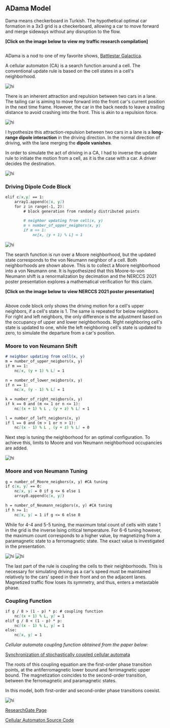 ## ADama Model

Dama means checkerboard in Turkish. The hypothetical optimal car formation in a 3x3 grid is a checkerboard, allowing a car to move forward and merge sideways without any disruption to the flow.

**[Click on the image below to view my traffic research compilation]**

<a href="pdf/GoktugIslamoglu_CongestionSafety_Presentation_Part1.pdf" class="image fit" type="application/pdf"><img src="img/1_checker.png" alt=""></a>

ADama is a nod to one of my favorite shows, [Battlestar Galactica](https://www.youtube.com/watch?v=evodPpqb9H4). 

A cellular automaton (CA) is a search function around a cell. The conventional update rule is based on the cell states in a cell's neighborhood.

<img src="img/2_CAupdate.png" alt="hi" class="inline"/>

There is an inherent attraction and repulsion between two cars in a lane. The tailing car is aiming to move forward into the front car's current position in the next time frame. However, the car in the back needs to leave a trailing distance to avoid crashing into the front. This is akin to a repulsion force.

<img src="img/3_drivingAR.png" alt="hi" class="inline"/>

I hypothesize this attraction-repulsion between two cars in a lane is a **long-range dipole interaction** in the driving direction. In the normal direction of driving, with the lane merging the **dipole vanishes**.

In order to simulate the act of driving in a CA, I had to inverse the update rule to initiate the motion from a cell, as it is the case with a car. A driver decides the destination.

<img src="img/4_inverseCA.png" alt="hi" class="inline"/>

### Driving Dipole Code Block

```markdown
elif c[x,y] == 1:
    array1.append(c[x, y])
    for z in range(-1, 2):
        # block generation from randomly distributed points
        
        # neighbor updating from cell(x, y)
        m = number_of_upper_neigbors(x, y)
        if m == 1:
            nc[x, (y + 1) % L] = 1  
```
<img src="img/5_MoorevonNeumann.png" alt="hi" class="inline"/>

The search function is run over a Moore neighborhood, but the updated state corresponds to the von Neumann neighbor of a cell. Both neighborhoods are shown above. This is to collect a Moore neighborhood into a von Neumann one. It is hypothesized that this Moore-to-von Neumann shift is a renormalization by decimation and the NERCCS 2021 poster presentation explores a mathematical verification for this claim. 

**[Click on the image below to view NERCCS 2021 poster presentation]**

<a href="pdf/GoktugIslamoglu_NERCCS2021_Presentation.pdf" class="image fit" type="application/pdf"><img src="img/6_MooretoNeumann.png" alt=""></a>

Above code block only shows the driving motion for a cell's upper neighbors, if a cell's state is 1. The same is repeated for below neighbors. For right and left neighbors, the only difference is the adjustment based on the occupancy of upper and lower neighborhoods. Right neighboring cell's state is updated to one, while the left neighboring cell's state is updated to zero, to simulate the departure from a car's position. 

### Moore to von Neumann Shift

```markdown
# neighbor updating from cell(x, y)
m = number_of_upper_neigbors(x, y)
if m == 1:
    nc[x, (y + 1) % L] = 1  
        
n = number_of_lower_neigbors(x, y)
if n == 1:
    nc[x, (y - 1) % L] = 1    
        
k = number_of_right_neigbors(x, y)
if k == 0 and (m <= 1 or n <= 1):
    nc[(x + 1) % L , (y + z) % L] = 1
        
l = number_of_left_neigbors(x, y)
if l == 0 and (m > 1 or n > 1):
    nc[(x - 1) % L , (y + z) % L] = 0     
```
Next step is tuning the neighborhood for an optimal configuration. To achieve this, limits to Moore and von Neumann neighborhood occupancies are added.

<img src="img/7_tuning.png" alt="hi" class="inline"/>

### Moore and von Neumann Tuning

```markdown
g = number_of_Moore_neigbors(x, y) #CA tuning
if c[x, y] == 0:
    nc[x, y] = 0 if g <= 6 else 1
    array0.append(c[x, y])
    
h = number_of_Neumann_neigbors(x, y) #CA tuning
if h >= 1:
    nc[x, y] = 1 if g <= 6 else 0
``` 
While for 4-4 and 5-5 tuning, the maximum total count of cells with state 1 in the grid is the inverse Ising critical temperature. For 6-6 tuning however, the maximum count corresponds to a higher value, by magnetizing from a paramagnetic state to a ferromagnetic state. The exact value is investigated in the presentation.

<img src="img/8_isingferro.png" alt="hi" class="inline"/>
<img src="img/9_ferromagnetic_road.png" alt="hi" class="inline"/>

The last part of the rule is coupling the cells to their neighborhoods. This is necessary for simulating driving as a car's speed must be maintained relatively to the cars' speed in their front and on the adjacent lanes. Magnetized traffic flow loses its symmetry, and thus, enters a metastable phase.  

### Coupling Function

```markdown
if g / 8 > (1 - p) * p: # coupling function
    nc[(x + 1) % L, y] = 1
elif g / 8 < (1 - p) * p:
    nc[(x - 1) % L, y] = 1    
else:
    nc[x, y] = 1
```

_Cellular automata coupling function obtained from the paper below:_

[Synchronization of stochastically coupled cellular automata](https://journals.aps.org/pre/abstract/10.1103/PhysRevE.58.R8)


The roots of this coupling equation are the first-order phase transition points, at the antiferromagnetic lower bound and ferrimagnetic upper bound. The magnetization coincides to the second-order transition, between the ferromagnetic and paramagnetic states.

In this model, both first-order and second-order phase transitions coexist.

<img src="img/10_firstsecondorder.png" alt="hi" class="inline"/>



[ResearchGate Page](https://www.researchgate.net/profile/Goktug-Islamoglu)

[Cellular Automaton Source Code](https://github.com/goktu/ADama)
